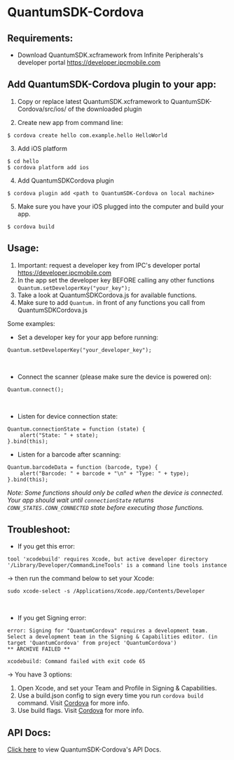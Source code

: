 # QuantumSDK-Cordova

## Requirements:
* Download QuantumSDK.xcframework from Infinite Peripherals's developer portal https://developer.ipcmobile.com

## Add QuantumSDK-Cordova plugin to your app:
1. Copy or replace latest QuantumSDK.xcframework to QuantumSDK-Cordova/src/ios/ of the downloaded plugin

2. Create new app from command line: <br>
```
$ cordova create hello com.example.hello HelloWorld
```

3. Add iOS platform <br>
```
$ cd hello
$ cordova platform add ios
```

4. Add QuantumSDKCordova plugin <br>
```
$ cordova plugin add <path to QuantumSDK-Cordova on local machine>
```

5. Make sure you have your iOS plugged into the computer and build your app.
```
$ cordova build
```

## Usage:
1. Important: request a developer key from IPC's developer portal https://developer.ipcmobile.com
2. In the app set the developer key BEFORE calling any other functions `Quantum.setDeveloperKey("your_key");`
3. Take a look at QuantumSDKCordova.js for available functions.
4. Make sure to add `Quantum.` in front of any functions you call from QuantumSDKCordova.js 

Some examples:
* Set a developer key for your app before running:
```
Quantum.setDeveloperKey("your_developer_key");
```
<br>

* Connect the scanner (please make sure the device is powered on):
```
Quantum.connect();
```
<br>

* Listen for device connection state:
```
Quantum.connectionState = function (state) {
    alert("State: " + state);
}.bind(this);
```

* Listen for a barcode after scanning:
```
Quantum.barcodeData = function (barcode, type) {
    alert("Barcode: " + barcode + "\n" + "Type: " + type);
}.bind(this);
```

*Note: Some functions should only be called when the device is connected. Your app should wait until `connectionState` returns `CONN_STATES.CONN_CONNECTED` state before executing those functions.*


## Troubleshoot:
* If you get this error:
```
tool 'xcodebuild' requires Xcode, but active developer directory '/Library/Developer/CommandLineTools' is a command line tools instance
```
 -> then run the command below to set your Xcode:

```
sudo xcode-select -s /Applications/Xcode.app/Contents/Developer
```
<br>

* If you get Signing error:
```
error: Signing for "QuantumCordova" requires a development team. Select a development team in the Signing & Capabilities editor. (in target 'QuantumCordova' from project 'QuantumCordova')
** ARCHIVE FAILED **

xcodebuild: Command failed with exit code 65
```

-> You have 3 options:
  1. Open Xcode, and set your Team and Profile in Signing & Capabilities.
  2. Use a build.json config to sign every time you run `cordova build` command. Visit [Cordova](https://cordova.apache.org/docs/en/10.x/guide/platforms/ios/#using-buildjson) for more info.
  3. Use build flags. Visit [Cordova](https://cordova.apache.org/docs/en/10.x/guide/platforms/ios/#using-flags) for more info.

## API Docs:
[Click here](https://infiniteperipherals.github.io/QuantumSDK-Cordova/) to view QuantumSDK-Cordova's API Docs.
